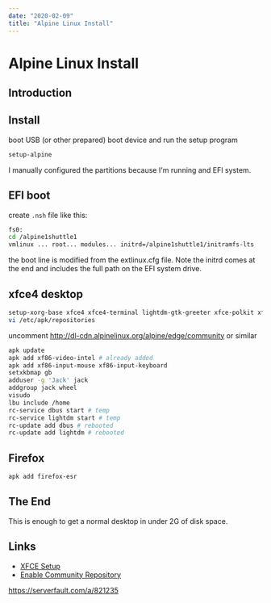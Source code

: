```yaml
---
date: "2020-02-09"
title: "Alpine Linux Install"
---
```

<!-- 2020-02-09-Alpine-Linux-Install.md -->

<!-- markdownlint-disable MD025 -->
# Alpine Linux Install
<!-- markdownlint-enable MD025 -->

## Introduction

## Install

boot USB (or other prepared) boot device and run the setup program

```bash
setup-alpine
```

I manually configured the partitions because I'm running and EFI system.

## EFI boot

create `.nsh` file like this:

```bash
fs0:
cd /alpine1shuttle1
vmlinux ... root... modules... initrd=/alpine1shuttle1/initramfs-lts
```

the boot line is modified from the extlinux.cfg file.  Note the initrd comes at the end and includes the full path on the EFI system drive.

## xfce4 desktop

```bash
setup-xorg-base xfce4 xfce4-terminal lightdm-gtk-greeter xfce-polkit xfce4-screensaver consolekit2 dbus-x11 sudo
vi /etc/apk/repositories
```

<!-- markdownlint-disable MD034 -->
uncomment http://dl-cdn.alpinelinux.org/alpine/edge/community or similar
<!-- markdownlint-enable MD034 -->

```bash
apk update
apk add xf86-video-intel # already added
apk add xf86-input-mouse xf86-input-keyboard
setxkbmap gb
adduser -g 'Jack' jack
addgroup jack wheel
visudo
lbu include /home
rc-service dbus start # temp
rc-service lightdm start # temp
rc-update add dbus # rebooted
rc-update add lightdm # rebooted
```

## Firefox

```bash
apk add firefox-esr
```

## The End

This is enough to get a normal desktop in under 2G of disk space.

## Links

* [XFCE Setup](https://wiki.alpinelinux.org/wiki/XFCE_Setup)
* [Enable Community Repository](https://wiki.alpinelinux.org/wiki/Enable_Community_Repository)
<!-- markdownlint-disable MD034 -->
https://serverfault.com/a/821235
<!-- markdownlint-enable MD034 -->

